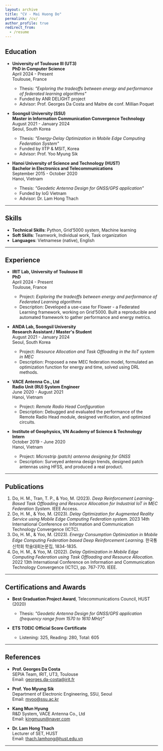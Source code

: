 ```yaml
---
layout: archive
title: "CV - Mai Huong Do"
permalink: /cv/
author_profile: true
redirect_from:
  - /resume
---
```


## Education

- **University of Toulouse III (UT3)**  
  **PhD in Computer Science**  
  April 2024 - Present  
  Toulouse, France  
  - Thesis: *"Exploring the tradeoffs between energy and performance of federated learning algorithms"*  
  - Funded by ANR DELIGHT project  
  - Advisor: Prof. Georges Da Costa and Maitre de conf. Millian Poquet  

- **Soongsil University (SSU)**  
  **Master in Information Communication Convergence Technology**  
  August 2021 - January 2024  
  Seoul, South Korea  
  - Thesis: *"Energy-Delay Optimization in Mobile Edge Computing Federation System"*  
  - Funded by IITP & MSIT, Korea  
  - Advisor: Prof. Yoo Myung Sik  

- **Hanoi University of Science and Technology (HUST)**  
  **Bachelor in Electronics and Telecommunications**  
  September 2015 - October 2020  
  Hanoi, Vietnam  
  - Thesis: *"Geodetic Antenna Design for GNSS/GPS application"*  
  - Funded by IoG Vietnam  
  - Advisor: Dr. Lam Hong Thach  

---

## Skills

- **Technical Skills**: Python, Grid’5000 system, Machine learning  
- **Soft Skills**: Teamwork, Individual work, Task organization  
- **Languages**: Vietnamese (native), English  

---

## Experience

- **IRIT Lab, University of Toulouse III**  
  **PhD**  
  April 2024 - Present  
  Toulouse, France  
  - Project: *Exploring the tradeoffs between energy and performance of Federated Learning algorithms*  
  - Description: Developed a use-case for Flower - a Federated Learning framework, working on Grid’5000. Built a reproducible and automated framework to gather performance and energy metrics.

- **ANDA Lab, Soongsil University**  
  **Research Assistant / Master's Student**  
  August 2021 - January 2024  
  Seoul, South Korea  
  - Project: *Resource Allocation and Task Offloading in the IIoT system in MEC*  
  - Description: Proposed a new MEC federation model, formulated an optimization function for energy and time, solved using DRL methods.

- **VACE Antenna Co., Ltd**  
  **Radio Unit (RU) System Engineer**  
  June 2020 - August 2021  
  Hanoi, Vietnam  
  - Project: *Remote Radio Head Configuration*  
  - Description: Debugged and evaluated the performance of the Remote Radio Head module, designed verification, and optimized circuits.

- **Institute of Geophysics, VN Academy of Science & Technology**  
  **Intern**  
  October 2019 - June 2020  
  Hanoi, Vietnam  
  - Project: *Microstrip (patch) antenna designing for GNSS*  
  - Description: Surveyed antenna design trends, designed patch antennas using HFSS, and produced a real product.

---

## Publications

1. Do, H. M., Tran, T. P., & Yoo, M. (2023). *Deep Reinforcement Learning-Based Task Offloading and Resource Allocation for Industrial IoT in MEC Federation System.* IEEE Access.
2. Do, H. M., & Yoo, M. (2023). *Delay Optimization for Augmented Reality Service using Mobile Edge Computing Federation system.* 2023 14th International Conference on Information and Communication Technology Convergence (ICTC).
3. Do, H. M., & Yoo, M. (2023). *Energy Consumption Optimization in Mobile Edge Computing Federation based Deep Reinforcement Learning.* 한국통신학회 학술대회논문집, 1834-1835.
4. Do, H. M., & Yoo, M. (2022). *Delay Optimization in Mobile Edge Computing Federation using Task Offloading and Resource Allocation.* 2022 13th International Conference on Information and Communication Technology Convergence (ICTC), pp. 767-770. IEEE.

---

## Certifications and Awards

- **Best Graduation Project Award**, Telecommunications Council, HUST (2020)  
  - Thesis: *"Geodetic Antenna Design for GNSS/GPS application (frequency range from 1570 to 1610 MHz)"*

- **ETS TOEIC Official Score Certificate**  
  - Listening: 325, Reading: 280, Total: 605

---

## References

- **Prof. Georges Da Costa**  
  SEPIA Team, IRIT, UT3, Toulouse  
  Email: georges.da-costa@irit.fr  

- **Prof. Yoo Myung Sik**  
  Department of Electronic Engineering, SSU, Seoul  
  Email: myoo@ssu.ac.kr  

- **Kang Mun Hyung**  
  R&D System, VACE Antenna Co., Ltd  
  Email: kingmuun@naver.com  

- **Dr. Lam Hong Thach**  
  Lecturer of SET, HUST  
  Email: thach.lamhong@hust.edu.vn  

---
